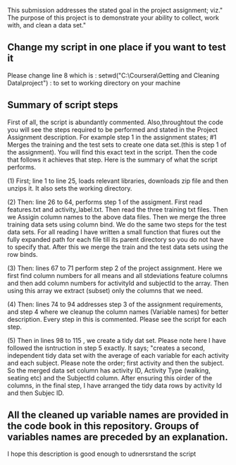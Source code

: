  
 
This submission addresses the stated goal in the project assignment; viz." The purpose of this project is to demonstrate your ability to collect, work with, and clean a data set."
## Change my script in one place if you want to test it
Please change line 8 which is :  setwd("C:\\Coursera\\Getting and Cleaning Data\\project") :  to set to working directory on your machine
## Summary of script steps
First of all, the script is abundantly commented.  Also,throughtout the code you will see the steps required to be performed and stated in the Project Assignment description. For example step 1 in the assignment states; #1 Merges the training and the test sets to create one data set.(this is step 1 of the assignment).  You will find this exact text in the script.  Then the code that follows it achieves that step.
Here is the summary of what the script performs.

(1) First; line 1 to line 25, loads relevant libraries, downloads zip file and then unzips it.  It also sets the working directory.  

(2) Then: line 26 to 64,  performs step 1 of the assigment.  First read features.txt and activity_label.txt.  Then read the three training txt files. Then we Assigin column names to the above data files.  Then we merge the three training data sets using column bind. We do the same two steps for the test data sets.  For all reading I have written a small function that fiures out the fully expanded path for each file till its parent directory so you do not have to specify that.  After this we merge the train and the test data sets using the row binds.   

(3) Then: lines 67 to 71 perform step 2 of the project assignment.  Here we first find column numbers for all means and all stdeviations  feature columns and then add column numbers for activityId and subjectId to the array.  Then using this array we extract (subset) only the columns that we need.  

(4) Then: lines 74 to 94 addresses step 3 of the assignment requirements, and step 4 where we cleanup the column names (Variable names) for better description.  Every step in this is commented.  Please see the script for each step.   

(5) Then  in lines 98 to 115 , we create a tidy dat set.  Please note here I have followed the isntruction in step 5 exactly.  It says; "creates a second, independent tidy data set with the average of each variable for each activity and each subject.  Please note the order; first activity and then the subject.  So the merged data set column has activity ID, Activity Type (walking, seating etc) and the SubjectId column.  After ensuring this oirder of the columns, in the final step, I have arranged the tidy data rows by activity Id and then Subjec ID.  

## All the cleaned up variable names are provided in the code book in this repository.  Groups of variables names are preceded by an explanation.

I hope this description is good enough to udnersrstand the script
